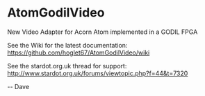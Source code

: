 AtomGodilVideo
==============

New Video Adapter for Acorn Atom implemented in a GODIL FPGA

See the Wiki for the latest documentation:
https://github.com/hoglet67/AtomGodilVideo/wiki

See the stardot.org.uk thread for support:
http://www.stardot.org.uk/forums/viewtopic.php?f=44&t=7320

-- Dave

